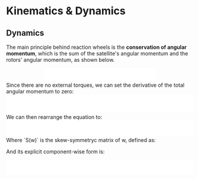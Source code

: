 # Kinematics & Dynamics

## Dynamics
The main principle behind reaction wheels is the **conservation of angular momentum**, which is the sum of the satellite's angular momentum and the rotors' angular momentum, as shown below.
<div align="center">
  <img src="images/H.svg" alt="images/H.svg" width="300"/>
</div>
Since there are no external torques, we can set the derivative of the total angular momentum to zero:
<div align="center">
  <img src="images/dH.svg" alt="images/dH.svg" width="600"/>
</div>
We can then rearrange the equation to:
<div align="center">
  <img src="images/dH_arrenge.svg" alt="images/dH_arrenge.svg" width="800"/>
</div>
Where ´S(w)´ is the skew-symmetryc matrix of w, defined as:


And its explicit component-wise form is:
<div align="center">
  <img src="images/dwdt_explicit.svg" alt="images/dwdt_explicit.svg" width="1000"/>
</div>
